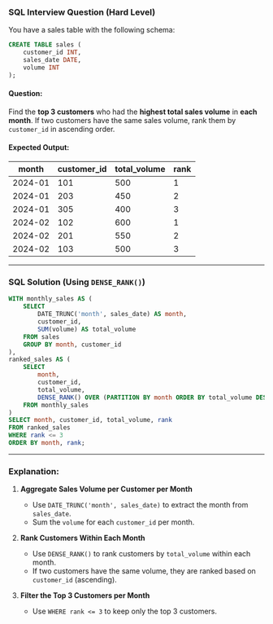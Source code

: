 ### **SQL Interview Question (Hard Level)**  

You have a sales table with the following schema:  

```sql
CREATE TABLE sales (
    customer_id INT,
    sales_date DATE,
    volume INT
);
```

#### **Question:**  
Find the **top 3 customers** who had the **highest total sales volume** in **each month**. If two customers have the same sales volume, rank them by `customer_id` in ascending order.  

#### **Expected Output:**
| month  | customer_id | total_volume | rank |
|--------|------------|--------------|------|
| 2024-01 | 101        | 500          | 1    |
| 2024-01 | 203        | 450          | 2    |
| 2024-01 | 305        | 400          | 3    |
| 2024-02 | 102        | 600          | 1    |
| 2024-02 | 201        | 550          | 2    |
| 2024-02 | 103        | 500          | 3    |

---

### **SQL Solution (Using `DENSE_RANK()`)**

```sql
WITH monthly_sales AS (
    SELECT 
        DATE_TRUNC('month', sales_date) AS month,
        customer_id,
        SUM(volume) AS total_volume
    FROM sales
    GROUP BY month, customer_id
),
ranked_sales AS (
    SELECT 
        month,
        customer_id,
        total_volume,
        DENSE_RANK() OVER (PARTITION BY month ORDER BY total_volume DESC, customer_id ASC) AS rank
    FROM monthly_sales
)
SELECT month, customer_id, total_volume, rank
FROM ranked_sales
WHERE rank <= 3
ORDER BY month, rank;
```

---

### **Explanation:**
1. **Aggregate Sales Volume per Customer per Month**  
   - Use `DATE_TRUNC('month', sales_date)` to extract the month from `sales_date`.  
   - Sum the `volume` for each `customer_id` per month.  

2. **Rank Customers Within Each Month**  
   - Use `DENSE_RANK()` to rank customers by `total_volume` within each month.  
   - If two customers have the same volume, they are ranked based on `customer_id` (ascending).  

3. **Filter the Top 3 Customers per Month**  
   - Use `WHERE rank <= 3` to keep only the top 3 customers.  
